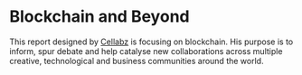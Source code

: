 # Blockchain and Beyond

This report designed by [Cellabz](http://www.cellabz.com) is focusing on blockchain. His purpose is to inform, spur debate and help catalyse new collaborations across multiple creative, technological and business communities around the world.
